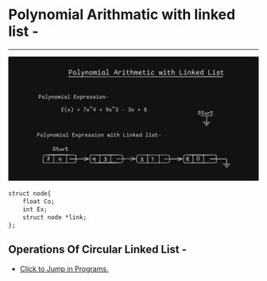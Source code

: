 # Polynomial Arithmatic with linked list -


--- 
![Polynomial_App_With_Linked_List](/Linked%20List/images/Polynomial_LinkedList_Structure.png)
```
struct node{
    float Co;
    int Ex;
    struct node *link;
};
```
## Operations Of Circular Linked List -
- [Click to Jump in Programs.](Polynomial_App_LinkedList.c)